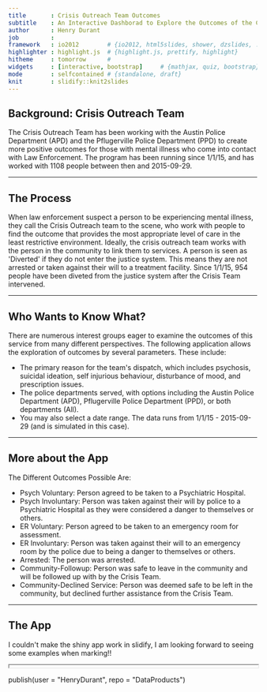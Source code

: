 ```yaml
---
title       : Crisis Outreach Team Outcomes
subtitle    : An Interactive Dashborad to Explore the Outcomes of the Crisis Outreach Team Intervention
author      : Henry Durant
job         : 
framework   : io2012        # {io2012, html5slides, shower, dzslides, ...}
highlighter : highlight.js  # {highlight.js, prettify, highlight}
hitheme     : tomorrow      # 
widgets     : [interactive, bootstrap]     # {mathjax, quiz, bootstrap}
mode        : selfcontained # {standalone, draft}
knit        : slidify::knit2slides
---
```



## Background: Crisis Outreach Team



The Crisis Outreach Team has been working with the Austin Police Department (APD) and the Pflugerville Police Department (PPD) to create more positive outcomes for those with mental illness who come into contact with Law Enforcement. The program has been running since 1/1/15, and has worked with 1108 people between then and 2015-09-29. 


---

## The Process
 

 
When law enforcement suspect a person to be experiencing mental illness, they call the Crisis Outreach team to the scene, who work with people to find the outcome that provides the most appropriate level of care in the least restrictive environment. Ideally, the crisis outreach team works with the person in the community to link them to services. A person is seen as 'Diverted' if they do not enter the justice system. This means they are not arrested or taken against their will to a treatment facility. Since 1/1/15, 954 people have been diveted from the justice system after the Crisis Team intervened. 

---

## Who Wants to Know What?

There are numerous interest groups eager to examine the outcomes of this service from many different perspectives. The following application allows the exploration of outcomes by several parameters. These include:
- The primary reason for the team's dispatch, which includes psychosis, suicidal ideation, self injurious behaviour, disturbance of mood, and prescription issues. 
- The police departments served, with options including the Austin Police Department (APD), Pflugerville Police Department (PPD), or both departments (All).
- You may also select a date range. The data runs from 1/1/15 - 2015-09-29 (and is simulated in this case). 

---

## More about the App 

The Different Outcomes Possible Are:
- Psych Voluntary: Person agreed to be taken to a Psychiatric Hospital.
- Psych Involuntary: Person was taken against their will by police to a Psychiatric Hospital as they were considered a danger to themselves or others. 
- ER Voluntary: Person agreed to be taken to an emergency room for assessment. 
- ER Involuntary: Person was taken against their will to an emergency room by the police due to being a danger to themselves or others.
- Arrested: The person was arrested. 
- Community-Followup: Person was safe to leave in the community and will be followed up with by the Crisis Team.
- Community-Declined Service: Person was deemed safe to be left in the community, but declined further assistance from the Crisis Team. 

---

## The App

I couldn't make the shiny app work in slidify, I am looking forward to seeing some examples when marking!!
<!--html_preserve--><iframe src="app2b768043d1d2e3792d4cc08edade070d/?w=&amp;__subapp__=1" width="100%" height="5" class="shiny-frame"></iframe><!--/html_preserve-->

publish(user = "HenryDurant", repo = "DataProducts")


